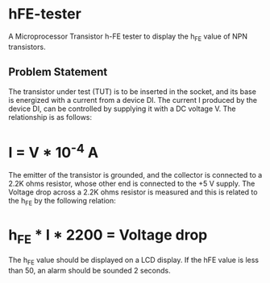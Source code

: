 
# hFE-tester

A Microprocessor Transistor h-FE tester to display the h<sub>FE</sub> value of NPN transistors.

## Problem Statement

The transistor under test (TUT) is to be inserted in the socket, and its base is energized with a current from a device DI. The current I produced by the device DI, can be controlled by supplying it with a DC voltage V. The relationship is as follows:

# I = V * 10<sup>-4</sup> A

The emitter of the transistor is grounded, and the collector is connected to a 2.2K ohms resistor, whose other end is connected to the +5 V supply. The Voltage drop across a 2.2K ohms resistor is measured and this is related to the h<sub>FE</sub> by the following relation:

# h<sub>FE</sub> * I * 2200 = Voltage drop

The h<sub>FE</sub> value should be displayed on a LCD display. If the hFE value is less than 50, an alarm should be sounded 2 seconds.

